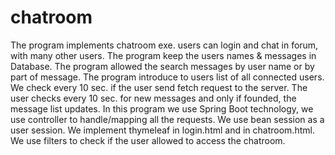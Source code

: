 # chatroom
The program implements chatroom exe.
users can login and chat in forum, with many other users.
The program keep the users names & messages in Database.
The program allowed the search messages by user name or by part of message.
The program introduce to users list of all connected users.
We check every 10 sec. if the user send fetch request to the server.
The user checks every 10 sec. for new messages and only if founded, the message list updates.
In this program we use Spring Boot technology,
we use controller to handle/mapping all the requests.
We use bean session as a user session.
We implement thymeleaf in login.html and in chatroom.html.
We use filters to check if the user allowed to access the chatroom.
